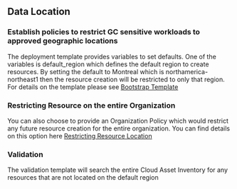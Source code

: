 ## Data Location 

### Establish policies to restrict GC sensitive workloads to approved geographic locations


The deployment template provides variables to set defaults. One of the variables is default_region which defines the default region to create resources. By setting the default to Montreal which is northamerica-northeast1 then the resource creation will be restricted to only that region. For details on the template please see [Bootstrap Template](../../deployment-templates/Terraform/guardrails/1-guardrails/org-policy.tf)

    
### Restricting Resource on the entire Organization<BR>
You can also choose to provide an Organization Policy which would restrict any future resource creation for the entire organization. You can find details on this option here [Restricting  Resource Location]("https://cloud.google.com/resource-manager/docs/organization-policy/defining-locations")

### **Validation**
The validation template will search the entire Cloud Asset Inventory for any resources that are not located on the default region
